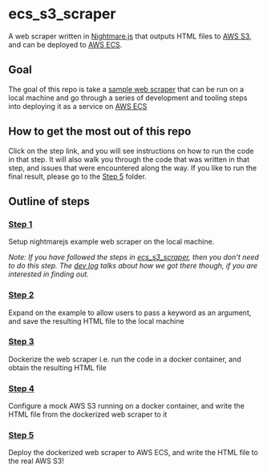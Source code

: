 # ecs_s3_scraper
A web scraper written in [Nightmare.js](http://www.nightmarejs.org/) that outputs HTML files to [AWS S3](https://aws.amazon.com/s3/), and can be deployed to [AWS ECS](https://aws.amazon.com/ecs/).

## Goal
The goal of this repo is take a [sample web scraper](https://github.com/segmentio/nightmare#examples) that can be run on a local machine and go through a series of development and tooling steps into deploying it as a service on [AWS ECS](https://aws.amazon.com/ecs/)

## How to get the most out of this repo
Click on the step link, and you will see instructions on how to run the code in that step. It will also walk you through the code that was written in that step, and issues that were encountered along the way. If you like to run the final result, please go to the [Step 5](step5) folder.

## Outline of steps
### [Step 1](step1)
Setup nightmarejs example web scraper on the local machine. 

*Note: If you have followed the steps in [ecs_s3_scraper](https://github.com/anishk123/ecs_s3_scraper_starter), then you don't need to do this step. The [dev log](https://github.com/anishk123/ecs_s3_scraper/tree/master/step1#development-log) talks about how we got there though, if you are interested in finding out.*

### [Step 2](step2)
Expand on the example to allow users to pass a keyword as an argument, and save the resulting HTML file to the local machine

### [Step 3](step3)
Dockerize the web scraper i.e. run the code in a docker container, and obtain the resulting HTML file

### [Step 4](step4)
Configure a mock AWS S3 running on a docker container, and write the HTML file from the dockerized web scraper to it

### [Step 5](step5)
Deploy the dockerized web scraper to AWS ECS, and write the HTML file to the real AWS S3!
